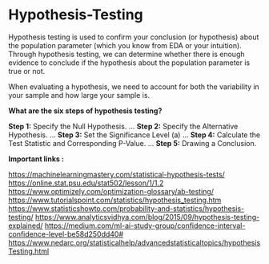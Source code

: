# Hypothesis-Testing

Hypothesis testing is used to confirm your conclusion (or hypothesis) about the population parameter (which you know from EDA or your intuition). Through hypothesis testing, we can determine whether there is enough evidence to conclude if the hypothesis about the population parameter is true or not.

When evaluating a hypothesis, we need to account for both the variability in your sample and how large your sample is. 


**What are the six steps of hypothesis testing?**

**Step 1:** Specify the Null Hypothesis. ...
**Step 2:** Specify the Alternative Hypothesis. ...
**Step 3:** Set the Significance Level (a) ...
**Step 4:** Calculate the Test Statistic and Corresponding P-Value. ...
**Step 5:** Drawing a Conclusion.



**Important links :**

https://machinelearningmastery.com/statistical-hypothesis-tests/
https://online.stat.psu.edu/stat502/lesson/1/1.2
https://www.optimizely.com/optimization-glossary/ab-testing/
https://www.tutorialspoint.com/statistics/hypothesis_testing.htm
https://www.statisticshowto.com/probability-and-statistics/hypothesis-testing/
https://www.analyticsvidhya.com/blog/2015/09/hypothesis-testing-explained/
https://medium.com/ml-ai-study-group/confidence-interval-confidence-level-be58d250dd40#
https://www.nedarc.org/statisticalhelp/advancedstatisticaltopics/hypothesisTesting.html



